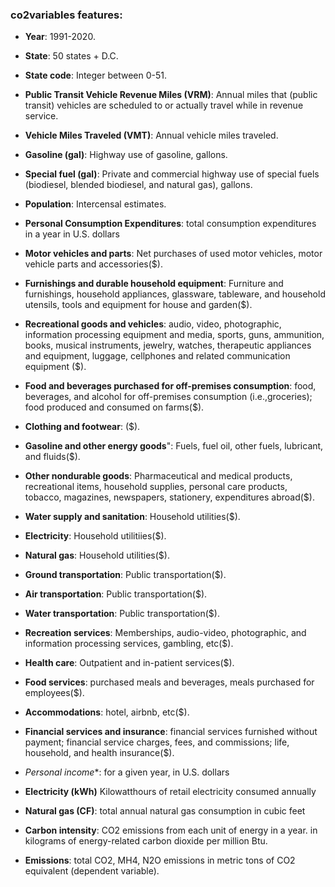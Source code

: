 ### **co2variables features**:

*   **Year**: 1991-2020.
  
*   **State**: 50 states + D.C.
*   **State code**: Integer between 0-51.
  
*   **Public Transit Vehicle Revenue Miles (VRM)**: Annual miles that (public transit) vehicles are scheduled to or actually travel while in revenue service. 

*   **Vehicle Miles Traveled (VMT)**: Annual vehicle miles traveled.

*   **Gasoline (gal)**: Highway use of gasoline, gallons.

*   **Special fuel (gal)**: Private and commercial highway use of special fuels (biodiesel, blended biodiesel, and natural gas), gallons. 

*   **Population**: Intercensal estimates.

* **Personal Consumption Expenditures**: total consumption expenditures in a year in U.S. dollars

* **Motor vehicles and parts**: Net purchases of used motor vehicles, motor vehicle parts and accessories($).

* **Furnishings and durable household equipment**: Furniture and furnishings, household appliances, glassware, tableware, and household utensils, tools and equipment for house and garden($).  

* **Recreational goods and vehicles**: audio, video, photographic, information processing equipment and media, sports, guns, ammunition, books, musical instruments, jewelry, watches, therapeutic appliances and equipment, luggage, cellphones and related communication equipment ($).

* **Food and beverages purchased for off-premises consumption**: food, beverages, and alcohol for off-premises consumption (i.e.,groceries); food produced and consumed on farms($).

* **Clothing and footwear**: ($).

* **Gasoline and other energy goods**": Fuels, fuel oil, other fuels, lubricant, and fluids($).

* **Other nondurable goods**: Pharmaceutical and medical products, recreational items, household supplies, personal care products, tobacco, magazines, newspapers, stationery, expenditures abroad($).

* **Water supply and sanitation**: Household utilities($).

* **Electricity**: Household utilitiies($).

* **Natural gas**: Household utilities($).

* **Ground transportation**: Public transportation($).

* **Air transportation**: Public transportation($).

* **Water transportation**: Public transportation($).

* **Recreation services**: Memberships, audio-video, photographic, and information processing services, gambling, etc($).

* **Health care**: Outpatient and in-patient services($).

* **Food services**: purchased meals and beverages, meals purchased for employees($).

* **Accommodations**: hotel, airbnb, etc($).

* **Financial services and insurance**: financial services furnished without payment; financial service charges, fees, and commissions; life, household, and health insurance($).
 
* *Personal income**: for a given year, in U.S. dollars

* **Electricity (kWh)** Kilowatthours of retail electricity consumed annually
 
* **Natural gas (CF)**: total annual natural gas consumption in cubic feet

*   **Carbon intensity**: CO2 emissions from each unit of energy in a year. in kilograms of energy-related carbon dioxide per million Btu.

* **Emissions**: total CO2, MH4, N2O emissions in metric tons of CO2 equivalent (dependent  variable).
